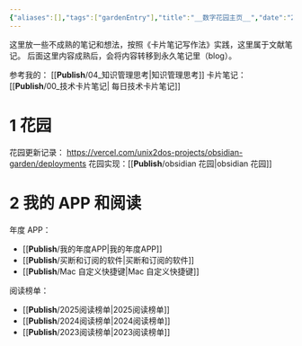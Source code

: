```yaml
---
{"aliases":[],"tags":["gardenEntry"],"title":"__数字花园主页__","date":"2025-06-06T01:40:33+08:00","date_modify":"2025-06-24T12:05:28+08:00","dg-publish":true,"dg-home":true,"permalink":"/__Publish__/__数字花园主页__/","dgPassFrontmatter":true,"created":"2025-06-06T01:40:33+08:00","updated":"2025-06-24T12:05:28+08:00"}
---
```


这里放一些不成熟的笔记和想法，按照《卡片笔记写作法》实践，这里属于文献笔记。
后面这里内容成熟后，会将内容转移到永久笔记里（blog）。

参考我的： [[__Publish__/04_知识管理思考\|知识管理思考]]
卡片笔记：[[__Publish__/00_技术卡片笔记\| 每日技术卡片笔记]]

# 1 花园

花园更新记录： <https://vercel.com/unix2dos-projects/obsidian-garden/deployments>
花园实现：[[__Publish__/obsidian 花园\|obsidian 花园]]

# 2 我的 APP 和阅读

年度 APP：
-  [[__Publish__/我的年度APP\|我的年度APP]]
-  [[__Publish__/买断和订阅的软件\|买断和订阅的软件]]
- [[__Publish__/Mac 自定义快捷键\|Mac 自定义快捷键]]

阅读榜单：
-  [[__Publish__/2025阅读榜单\|2025阅读榜单]]
-  [[__Publish__/2024阅读榜单\|2024阅读榜单]]
-  [[__Publish__/2023阅读榜单\|2023阅读榜单]]
